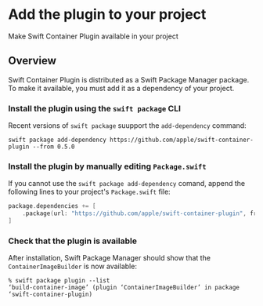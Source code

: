 # Add the plugin to your project

Make Swift Container Plugin available in your project

## Overview

Swift Container Plugin is distributed as a Swift Package Manager package.    To make it available, you must add it as a dependency of your project.

### Install the plugin using the `swift package` CLI

Recent versions of `swift package` suupport the `add-dependency` command:

```shell
swift package add-dependency https://github.com/apple/swift-container-plugin --from 0.5.0
```

### Install the plugin by manually editing `Package.swift`

If you cannot use the `swift package add-dependency` comand, append the following lines to your project's `Package.swift` file:

```swift
package.dependencies += [
    .package(url: "https://github.com/apple/swift-container-plugin", from: "0.5.0"),
]
```

### Check that the plugin is available

After installation, Swift Package Manager should show that the `ContainerImageBuilder` is now available:

```shell
% swift package plugin --list
‘build-container-image’ (plugin ‘ContainerImageBuilder’ in package ‘swift-container-plugin)
```